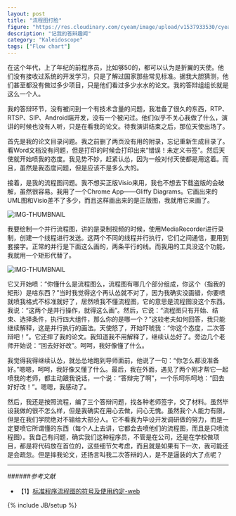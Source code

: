 ```yaml
---
layout: post
title: "流程图打脸"
figure: "https://res.cloudinary.com/cyeam/image/upload/v1537933530/cyeam/1788_m.jpg"
description: "记我的答辩趣闻"
category: "Kaleidoscope"
tags: ["Flow chart"]
---
```


在这个年代，上了年纪的前程序员，比如够50的，都可以认为是折翼的天使。他们没有接收过系统的开发学习，只是了解过国家那些常见标准。据我大胆猜测，他们甚至都没有做过多少项目，只是他们看过多少水水的论文。我的答辩组组长就是这么一个人。

我的答辩环节，没有被问到一个有技术含量的问题，我准备了很久的东西，RTP、RTSP、SIP、Android端开发，没有一个被问过。他们似乎不关心我做了什么，演讲的时候也没有人听，只是在看我的论文。待我演讲结束之后，那位天使出场了。

首先是我的论文目录问题。我之前删了两页没有用的附录，忘记重新生成目录了。看Word文档没有问题，但是打印的时候会打印出来“错误！未定义书签”。然后天使就开始喷我的态度。我见势不妙，赶紧认怂，因为一般对付天使都是用这着。而且，虽然是我态度问题，但是应该不是多么大的。

接着，是我的流程图问题。我不想买正版Visio来用，我也不想去下载盗版的会破解，虽然很容易。我用了一个Chrome App——Gliffy Diagrams。它画出来的UML图和Visio差不了多少，而且这样画出来的是正版图，我就用它来画了。

![IMG-THUMBNAIL](https://res.cloudinary.com/cyeam/image/upload/v1537933530/cyeam/mygreatestflowchart.png)

我要绘制一个并行流程图，讲的是录制视频的时候，使用MediaRecorder进行录制，创建一个线程进行发送。这两个不同的线程并行执行，它们之间通信，要用到套接字。正常的并行是下面这么画的，两条平行的线。而我用的工具没这个功能，我就用一个矩形代替了。

![IMG-THUMBNAIL](https://res.cloudinary.com/cyeam/image/upload/v1537933530/cyeam/normal_flow_chart.png)

它又开始喷：“你懂什么是流程图么，流程图有哪几个部分组成，你这个（指我的矩形）是啥东西？”当时我觉得这个再认怂就不对了，因为我确实没画错，你要喷就喷我格式不标准就好了，居然喷我不懂流程图，它的意思是流程图没这个东西。我说：“这两个是并行操作，就得这么画”。然后，它说：“流程图只有开始、结束、选择条件，执行四大组件，那么你的是哪一个？”这较老夫如何回答，我只能继续解释，这是并行执行的画法。天使怒了，开始吓唬我：“你这个态度，二次答辩吧！”。它还摔了我的论文。我知道我不用解释了，继续认怂好了。旁边几个老师开始说：“回去好好改”。呵呵，我好像懂了什么。

我觉得我得继续认怂，就怂怂地跑到导师面前，他说了一句：“你怎么都没准备好。”嗯嗯，呵呵，我好像又懂了什么。最后，我在外面，遇见了两个刚才帮它一起喷我的老师，都主动跟我说话，一个说：“答辩完了啊”，一个乐呵乐呵地：“回去好好改！”。嗯嗯，我感动了。

然后，我还是按照流程，编了三个答辩问题，找各种老师签字，交了材料。虽然毕设我做的很不怎么样，但是我确实在用心去做，问心无愧。虽然我个人能力有限，但是在我们学院绝对不输给大部分人。它不看我为毕设开发调研做的努力，而是一定要喷它所谓懂的东西（每个人上去讲，它都会去喷他们的流程图，而且是只喷流程图）。我自己有问题，确实我们这种程序员，不管是在公司，还是在学校做项目，都是将代码放在首位的，这些细节欠考虑，而且就是如果有下一次，我可能还是会疏忽。但是摔我论文，还扬言叫我二次答辩的人，是不是逼装的大了点呢？

---

######*参考文献*
+ 【1】[标​准​程​序​流​程​图​的​符​号​及​使​用​约​定​-​w​e​b](http://wenku.baidu.com/view/eddf97ea998fcc22bcd10df8.html)

{% include JB/setup %}